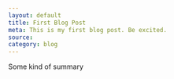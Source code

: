 ```yaml
---
layout: default
title: First Blog Post
meta: This is my first blog post. Be excited.
source:
category: blog
---
```


Some kind of summary
